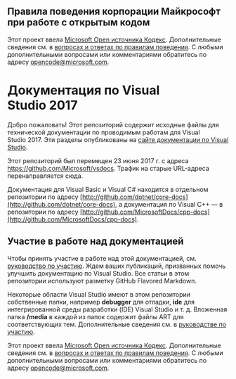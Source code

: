 ## <a name="microsoft-open-source-code-of-conduct"></a>Правила поведения корпорации Майкрософт при работе с открытым кодом

Этот проект ввела [Microsoft Open источника Кодекс](https://opensource.microsoft.com/codeofconduct/).
Дополнительные сведения см. в [вопросах и ответах по правилам поведения](https://opensource.microsoft.com/codeofconduct/faq/). С любыми дополнительными вопросами или комментариями обратитесь по адресу [opencode@microsoft.com](mailto:opencode@microsoft.com).

# <a name="visual-studio-2017-documentation"></a>Документация по Visual Studio 2017

Добро пожаловать! Этот репозиторий содержит исходные файлы для технической документации по проводимым работам для Visual Studio 2017. Эти разделы опубликованы на [сайте документации по Visual Studio](https://docs.microsoft.com/visualstudio).

Этот репозиторий был перемещен 23 июня 2017 г. с адреса https://github.com/Microsoft/vsdocs. Трафик на старые URL-адреса перенаправляется сюда.

Документация для Visual Basic и Visual C# находится в отдельном репозитории по адресу [http://github.com/dotnet/core-docs](http://github.com/dotnet/core-docs), а документация по Visual C++ — в репозитории по адресу [http://github.com/MicrosoftDocs/cpp-docs](http://github.com/MicrosoftDocs/cpp-docs).

## <a name="contributing-to-the-documentation"></a>Участие в работе над документацией

Чтобы принять участие в работе над этой документацией, см. [руководство по участию](https://github.com/MicrosoftDocs/visualstudio-docs/blob/master/CONTRIBUTING.md).
Ждем ваших публикаций, призванных помочь улучшить документацию по Visual Studio. Все статьи в этом репозитории используют разметку GitHub Flavored Markdown.

Некоторые области Visual Studio имеют в этом репозитории собственные папки, например **debugger** для отладки, **ide** для интегрированной среды разработки (IDE) Visual Studio и т. д. Вложенная папка **/media** в каждой из папок содержит файлы ART для соответствующих тем. Дополнительные сведения см. в [руководстве по участию](https://github.com/MicrosoftDocs/visualstudio-docs/blob/master/CONTRIBUTING.md).

Этот проект ввела [Microsoft Open источника Кодекс](https://opensource.microsoft.com/codeofconduct/). Дополнительные сведения см. в [вопросах и ответах по правилам поведения](https://opensource.microsoft.com/codeofconduct/faq/). С любыми дополнительными вопросами или комментариями обратитесь по адресу [opencode@microsoft.com](mailto:opencode@microsoft.com).

